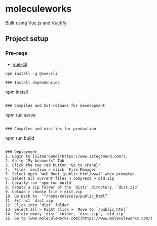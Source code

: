 # moleculeworks

Built using [Vue.js](https://vuejs.org/) and [Vuetify](https://vuetifyjs.com/en/getting-started/quick-start)

## Project setup
### Pre-reqs
- [vue-cli](https://cli.vuejs.org/guide/installation.html)
```
npm install -g @vue/cli

### Install dependencies
```
npm install
```

### Compiles and hot-reloads for development
```
npm run serve
```

### Compiles and minifies for production
```
npm run build
```

### Deployment
1. Login to [SiteGround](https://www.siteground.com/).
2. Go to "My Accounts" Tab
3. Click the top red button "Go to cPanel"
4. `Files` section > click `File Manager`
5. Select open `Web Root (public_html/www)` when prompted
6. Select all current files > compress > old.zip
7. Locally run `npm run build`
8. Create a zip folder of the `dist/` directory. `dist.zip`
9. Upload > choose file > dist.zip
10. Go Back to  `“/home/molecule/public_html”`
11. Extract `dist.zip`
12. Click into `dist` folder
13. Select all > Right Click >  Move to `/public_html`
14. Delete empty `dist` folder, `dist.zip`, `old.zip`
15. Go to [www.moleculeworks.com](https://www.moleculeworks.com/)

